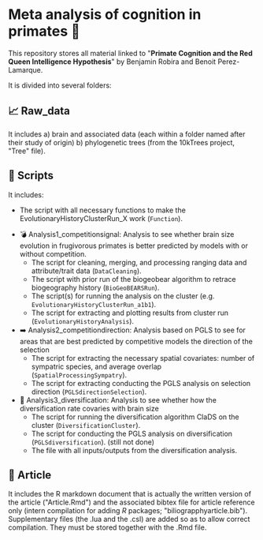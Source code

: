 # Meta analysis of cognition in primates :monkey:

This repository stores all material linked to "**Primate Cognition and the Red Queen Intelligence Hypothesis**" by Benjamin Robira and Benoit Perez-Lamarque.

It is divided into several folders:

## :chart_with_upwards_trend: Raw_data  
It includes a) brain and associated data (each within a folder named after their study of origin) b) phylogenetic trees (from the 10kTrees project, "Tree" file).

## :file_folder: Scripts

It includes: 
  - The script with all necessary functions to make the EvolutionaryHistoryClusterRun_X work (`Function`).
* :bomb: Analysis1_competitionsignal: Analysis to see whether brain size evolution in frugivorous primates is better predicted by models with or without competition.
  - The script for cleaning, merging, and processing ranging data and attribute/trait data (`DataCleaning`).
  - The script with prior run of the biogeobear algorithm to retrace biogeography history (`BioGeoBEARSRun`).
  - The script(s) for running the analysis on the cluster (e.g. `EvolutionaryHistoryClusterRun_a1b1`). 
  - The script for extracting and plotting results from cluster run (`EvolutionaryHistoryAnalysis`). 
* :arrow_right: Analysis2_competitiondirection: Analysis based on PGLS to see for areas that are best predicted by competitive models the direction of the selection
  - The script for extracting the necessary spatial covariates: number of sympatric species, and average overlap (`SpatialProcessingSympatry`). 
  - The script for extracting conducting the PGLS analysis on selection direction (`PGLSdirectionSelection`).
* :herb: Analysis3_diversification: Analysis to see whether how the diversification rate covaries with brain size
  - The script for running the diversification algorithm ClaDS on the cluster (`DiversificationCluster`). 
  - The script for conducting the PGLS analysis on diversification (`PGLSdiversification`). (still not done)
  - The file with all inputs/outputs from the diversification analysis.

## :page_with_curl: Article

It includes the R markdown document that is actually the written version of the article ("Article.Rmd") and the associated bibtex file for article reference only (intern compilation for adding *R* packages; "biliograpphyarticle.bib"). Supplementary files (the .lua and the .csl) are added so as to allow correct compilation. They must be stored together with the .Rmd file.




